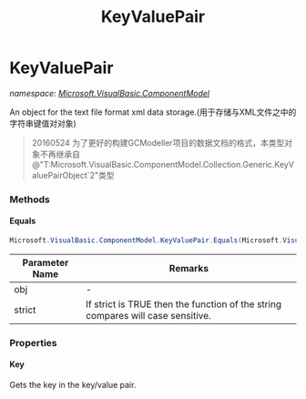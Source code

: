 ﻿---
title: KeyValuePair
---

# KeyValuePair
_namespace: [Microsoft.VisualBasic.ComponentModel](N-Microsoft.VisualBasic.ComponentModel.html)_

An object for the text file format xml data storage.(用于存储与XML文件之中的字符串键值对对象)

> 
>  20160524 为了更好的构建GCModeller项目的数据文档的格式，本类型对象不再继承自@"T:Microsoft.VisualBasic.ComponentModel.Collection.Generic.KeyValuePairObject`2"类型
>  


### Methods

#### Equals
```csharp
Microsoft.VisualBasic.ComponentModel.KeyValuePair.Equals(Microsoft.VisualBasic.ComponentModel.KeyValuePair,System.Boolean)
```


|Parameter Name|Remarks|
|--------------|-------|
|obj|-|
|strict|If strict is TRUE then the function of the string compares will case sensitive.|



### Properties

#### Key
Gets the key in the key/value pair.

